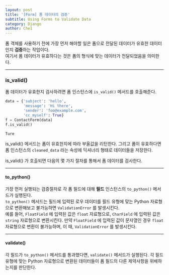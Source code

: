 ```yaml
---
layout: post
title: '[Form] 폼 데이터의 검증'
subtitle: Using Forms to Validate Data
category: Django
author: Che1
---
```


폼 객체를 사용하기 전에 가장 먼저 해야할 일은 폼으로 전달된 데이터가 유효한 데이터인지 **검증**하는 작업이다.  
여기서 폼 데이터가 유효하다는 것은 폼의 형식에 맞는 데이터가 전달되었음을 의미한다.

- - -

### is_valid()

폼 데이터가 유효한지 검사하려면 폼 인스턴스에 `is_valid()` 메서드를 호출해준다.

```py
data = {'subject': 'hello',
        'message': 'Hi there',
        'sender': 'foo@example.com',
        'cc_myself': True}
f = ContactForm(data)
f.is_valid()
```
```re
Ture
```
is_valid() 메서드는 폼이 유효한지에 따라 부울값을 리턴한다. 그리고 폼이 유효하다면 폼 인스턴스의 `cleaned_data` 라는 속성에 딕셔너리 형태로 데이터들을 저장한다.

is_valid() 가 호출되면 다음의 몇 가지 절차를 통해서 폼 데이터를 검사한다.

- - -

#### to_python()

가장 먼저 실행되는 검증절차로 각 폼 필드에 대해 **필드** 인스턴스의 `to_python()` 메서드가 실행된다.  
`to_python()` 메서드는 필드에 입력된 로우 데이터를 필드 유형에 맞는 Python 자료형으로 변환해보고 불가능하면 `ValidationError` 를 발생시킨다.  
예를 들어, `FloatField` 에 입력된 값은 `float` 자료형으로, `CharField` 에 입력된 값은 `string` 자료형으로 변환시킨다. 만약 `FloatField` 에 입력된 값이 문자열인 경우 `float` 자료형으로 변환이 불가능하며, 이 때, `ValidationError` 를 발생시킨다.

- - -

#### validate()

각 필드가 `to_python()` 메서드를 통과했다면, `validate()` 메서드가 실행된다. 각 필드 유형에 맞는 Python 자료형으로 변환된 데이터들이 폼 필드의 다른 제약사항을 위배하는지를 판단한다. 